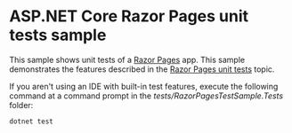 # ASP.NET Core Razor Pages unit tests sample

This sample shows unit tests of a [Razor Pages](https://docs.microsoft.com/aspnet/core/mvc/razor-pages) app. This sample demonstrates the features described in the [Razor Pages unit tests](https://docs.microsoft.com/aspnet/core/test/razor-pages-tests) topic.

If you aren't using an IDE with built-in test features, execute the following command at a command prompt in the *tests/RazorPagesTestSample.Tests* folder:

```console
dotnet test
```
